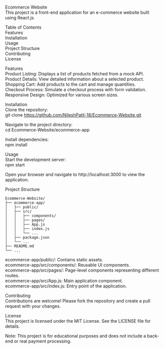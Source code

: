  Ecommerce Website  
    This project is a front-end application for an e-commerce website built using React.js.

 Table of Contents  
    Features  
    Installation  
    Usage  
    Project Structure  
    Contributing  
    License  
  
Features  
      Product Listing: Displays a list of products fetched from a mock API.  
      Product Details: View detailed information about a selected product.  
      Shopping Cart: Add products to the cart and manage quantities.  
      Checkout Process: Simulate a checkout process with form validation.  
      Responsive Design: Optimized for various screen sizes.  
    
Installation  
    Clone the repository:  
      git clone https://github.com/NileshPatil-18/Ecommerce-Website.git  

  Navigate to the project directory:  
    cd Ecommerce-Website/ecommerce-app  

  Install dependencies:  
    npm install  

Usage  
    Start the development server:  
      npm start  

  Open your browser and navigate to http://localhost:3000 to view the application.  

Project Structure  

    Ecommerce-Website/  
    ├── ecommerce-app/  
    │   ├── public/  
    │   ├── src/  
    │   │   ├── components/  
    │   │   ├── pages/  
    │   │   ├── App.js  
    │   │   ├── index.js  
    │   │   └── ...  
    │   ├── package.json   
    │   └── ...  
    ├── README.md  
    └── ...   
    
  ecommerce-app/public/: Contains static assets.  
  ecommerce-app/src/components/: Reusable UI components.  
  ecommerce-app/src/pages/: Page-level components representing different routes.  
  ecommerce-app/src/App.js: Main application component.  
  ecommerce-app/src/index.js: Entry point of the application.  

Contributing  
    Contributions are welcome! Please fork the repository and create a pull request with your changes.  

License  
    This project is licensed under the MIT License. See the LICENSE file for details.  

Note: This project is for educational purposes and does not include a back-end or real payment processing.  
